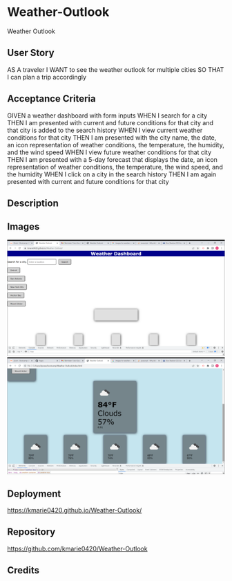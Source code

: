 # Weather-Outlook
Weather Outlook

## User Story

AS A traveler
I WANT to see the weather outlook for multiple cities
SO THAT I can plan a trip accordingly

## Acceptance Criteria

GIVEN a weather dashboard with form inputs
WHEN I search for a city
THEN I am presented with current and future conditions for that city and that city is added to the search history
WHEN I view current weather conditions for that city
THEN I am presented with the city name, the date, an icon representation of weather conditions, the temperature, the humidity, and the wind speed
WHEN I view future weather conditions for that city
THEN I am presented with a 5-day forecast that displays the date, an icon representation of weather conditions, the temperature, the wind speed, and the humidity
WHEN I click on a city in the search history
THEN I am again presented with current and future conditions for that city

## Description

## Images

![Alt text](images/2023-05-25%20(2).png)
![Alt text](images/2023-05-25%20(1).png)

## Deployment

https://kmarie0420.github.io/Weather-Outlook/

## Repository

https://github.com/kmarie0420/Weather-Outlook

## Credits
